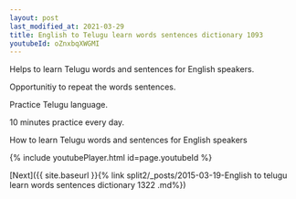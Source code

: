 ```yaml
---
layout: post
last_modified_at: 2021-03-29
title: English to Telugu learn words sentences dictionary 1093 
youtubeId: oZnxbqXWGMI
---
```

 
 
Helps to learn Telugu words and sentences for English speakers.

Opportunitiy to repeat the words sentences. 

Practice Telugu language. 
 
10 minutes practice every day. 
 
How to learn Telugu words and sentences for English speakers 
 
{% include youtubePlayer.html id=page.youtubeId %}
 
 
[Next]({{ site.baseurl }}{% link  split2/_posts/2015-03-19-English to telugu learn words sentences dictionary 1322 .md%})
 

